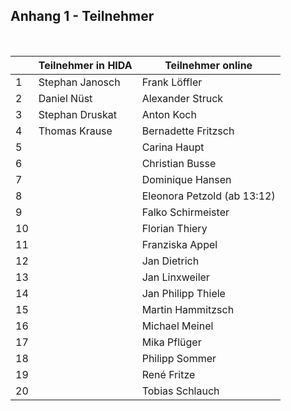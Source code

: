 Anhang 1 - Teilnehmer
---------------------

 

|    | Teilnehmer in HIDA   | Teilnehmer online           |
|----|----------------------|-----------------------------|
| 1  | Stephan Janosch      | Frank Löffler               |
| 2  | Daniel Nüst          | Alexander Struck            |
| 3  | Stephan Druskat      | Anton Koch                  |
| 4  | Thomas Krause        | Bernadette Fritzsch         |
| 5  |                      | Carina Haupt                |
| 6  |                      | Christian Busse             |
| 7  |                      | Dominique Hansen            |
| 8  |                      | Eleonora Petzold (ab 13:12) |
| 9  |                      | Falko Schirmeister          |
| 10 |                      | Florian Thiery              |
| 11 |                      | Franziska Appel             |
| 12 |                      | Jan Dietrich                |
| 13 |                      | Jan Linxweiler              |
| 14 |                      | Jan Philipp Thiele          |
| 15 |                      | Martin Hammitzsch           |
| 16 |                      | Michael Meinel              |
| 17 |                      | Mika Pflüger                |
| 18 |                      | Philipp Sommer              |
| 19 |                      | René Fritze                 |
| 20 |                      | Tobias Schlauch             |

 
